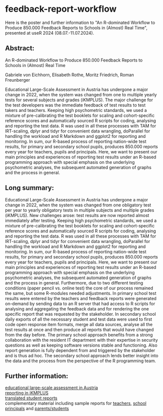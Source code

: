 # feedback-report-workflow
Here is the poster and further information to "An R-dominated Workflow to Produce 850.000 Feedback Reports to Schools in (Almost) Real Time", presented at useR 2024 (08.07.-11.07.2024).

## Abstract:

An R-dominated Workflow to Produce 850.000 Feedback Reports to Schools in (Almost) Real Time

Gabriele von Eichhorn, Elisabeth Rothe, Moritz Friedrich, Roman Freunberger

Educational Large-Scale Assessment in Austria has undergone a major change in 2022, when the system was changed from one to multiple yearly tests for several subjects and grades (iKMPLUS). The major challenge for the test developers was the immediate feedback of test results to test takers and teachers. Keeping high psychometric standards, we used a mixture of pre-calibrating the test booklets for scaling and cohort-specific reference scores and automatically sourced R scripts for coding, analysing and reporting the test data. R was used in all these processes with TAM for IRT-scaling, dplyr and tidyr for convenient data wrangling, doParallel for handling the workload and R Markdown and ggplot2 for reporting and monitoring. In sum, our R-based process of reporting nation-wide test results, for primary and secondary school pupils, produces 850.000 reports every year for teachers, pupils and principals. Here, we want to present our main principles and experiences of reporting test results under an R-based programming approach with special emphasis on the underlying psychometric analyses, the subsequent automated generation of graphs and the process in general.


## Long summary:

Educational Large-Scale Assessment in Austria has undergone a major change in 2022, when the system was changed from one obligatory test per year to yearly obligatory tests in multiple subjects and multiple grades (iKMPLUS). New challenges arose: test results are now reported almost immediately after testing. Keeping high psychometric standards, we used a mixture of pre-calibrating the test booklets for scaling and cohort-specific reference scores and automatically sourced R scripts for coding, analysing and reporting the test data. R was used in all these processes with TAM for IRT-scaling, dplyr and tidyr for convenient data wrangling, doParallel for handling the workload and R Markdown and ggplot2 for reporting and monitoring. In sum, our R-based process of reporting nation-wide test results, for primary and secondary school pupils, produces 850.000 reports every year for teachers, pupils and principals. Here, we want to present our main principles and experiences of reporting test results under an R-based programming approach with special emphasis on the underlying psychometric analyses, the subsequent automated generation of graphs and the process in general.
Furthermore, due to two different testing conditions (paper pencil vs. online test) the core of our process remained the same, but some R-modules needed adjustments. In primary school test results were entered by the teachers and feedback reports were generated on-demand by sending data to an R server that had access to R scripts for analysing and aggregating the feedback data and for rendering the one specific report that was requested by the stakeholder. In secondary school daily exports of all the necessary student and test data were used to first code open response item formats, merge all data sources, analyse all the test results at once and then produce all reports that would have changed from the day before. 
The primary school approach benefits from a strong collaboration with the resident IT department with their expertise in security questions as well as keeping software versions stable and functioning. Also report generation is fully dependent from and triggered by the stakeholder and is thus ad hoc. The secondary school approach lends better insight into the data and the process from the perspective of the R programming team. 

## Further information:
[educational large-scale assessment in Austria](https://iqs.gv.at/themen/nationale-kompetenzerhebung/ikm-plus/allgemeine-informationen-und-zielsetzung)  
[reporting in iKMPLUS](https://iqs.gv.at/themen/nationale-kompetenzerhebung/ikm-plus-sekundarstufe/rueckmeldung-und-foerderung)  
[translated student reports](https://iqs.gv.at/ikmplus-uebersetzungen)  
complementary material including sample reports for [teachers](https://iqs.gv.at/downloads/nationale-kompetenzerhebung/ikm-plus-sekundarstufe/lehrpersonen), [school principals](https://iqs.gv.at/downloads/nationale-kompetenzerhebung/ikm-plus-sekundarstufe/schulleitungen) and [parents/students](https://iqs.gv.at/downloads/nationale-kompetenzerhebung/ikm-plus-sekundarstufe/schueler-innen-und-erziehungsberechtigte)
